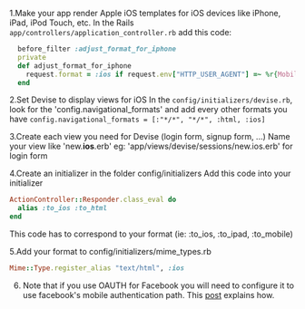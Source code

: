 1.Make your app render Apple iOS templates for iOS devices like iPhone, iPad, iPod Touch, etc.
In the Rails `app/controllers/application_controller.rb` add this code:

```ruby
  before_filter :adjust_format_for_iphone
  private
  def adjust_format_for_iphone    
    request.format = :ios if request.env["HTTP_USER_AGENT"] =~ %r{Mobile/.+Safari}
  end
```

2.Set Devise to display views for iOS
In the `config/initializers/devise.rb`, look for the 'config.navigational_formats' and add every other formats you have
`config.navigational_formats = [:"*/*", "*/*", :html, :ios]`

3.Create each view you need for Devise (login form, signup form, ...)
Name your view like 'new.**ios**.erb'
eg: 'app/views/devise/sessions/new.ios.erb' for login form

4.Create an initializer in the folder config/initializers
Add this code into your initializer

```ruby
ActionController::Responder.class_eval do
  alias :to_ios :to_html
end
```
This code has to correspond to your format (ie: :to_ios, :to_ipad, :to_mobile)

5.Add your format to config/initializers/mime_types.rb

```ruby
Mime::Type.register_alias "text/html", :ios
```

6. Note that if you use OAUTH for Facebook you will need to configure it to use facebook's mobile authentication path. This [post](http://www.heathrmoor.com/blog/2012/03/27/devise-omniauth-login-to-mobile-facebook/) explains how.
